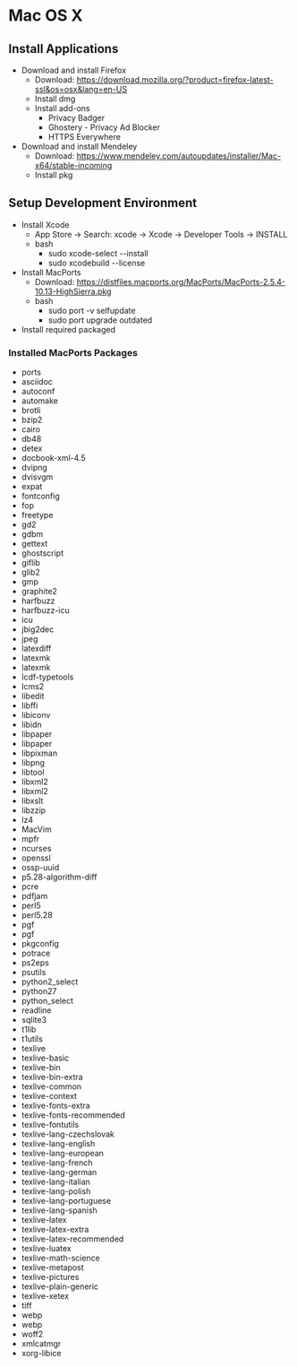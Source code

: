 # Mac OS X

## Install Applications

  * Download and install Firefox
    * Download: https://download.mozilla.org/?product=firefox-latest-ssl&os=osx&lang=en-US
    * Install dmg
    * Install add-ons
      * Privacy Badger
      * Ghostery - Privacy Ad Blocker
      * HTTPS Everywhere
  * Download and install Mendeley
    * Download: https://www.mendeley.com/autoupdates/installer/Mac-x64/stable-incoming
    * Install pkg

## Setup Development Environment 

  * Install Xcode
    * App Store -> Search: xcode -> Xcode -> Developer Tools -> INSTALL
    * bash 
      * sudo xcode-select --install
      * sudo xcodebuild --license
  * Install MacPorts
    * Download: https://distfiles.macports.org/MacPorts/MacPorts-2.5.4-10.13-HighSierra.pkg
    * bash
      * sudo port -v selfupdate
      * sudo port upgrade outdated
  * Install required packaged

### Installed MacPorts Packages

  * ports
  * asciidoc
  * autoconf
  * automake
  * brotli
  * bzip2
  * cairo
  * db48
  * detex
  * docbook-xml-4.5
  * dvipng
  * dvisvgm
  * expat
  * fontconfig
  * fop
  * freetype
  * gd2
  * gdbm
  * gettext
  * ghostscript
  * giflib
  * glib2
  * gmp
  * graphite2
  * harfbuzz
  * harfbuzz-icu
  * icu
  * jbig2dec
  * jpeg
  * latexdiff
  * latexmk
  * latexmk
  * lcdf-typetools
  * lcms2
  * libedit
  * libffi
  * libiconv
  * libidn
  * libpaper
  * libpaper
  * libpixman
  * libpng
  * libtool
  * libxml2
  * libxml2
  * libxslt
  * libzzip
  * lz4
  * MacVim
  * mpfr
  * ncurses
  * openssl
  * ossp-uuid
  * p5.28-algorithm-diff
  * pcre
  * pdfjam
  * perl5
  * perl5.28
  * pgf
  * pgf
  * pkgconfig
  * potrace
  * ps2eps
  * psutils
  * python2_select
  * python27
  * python_select
  * readline
  * sqlite3
  * t1lib
  * t1utils
  * texlive
  * texlive-basic
  * texlive-bin
  * texlive-bin-extra
  * texlive-common
  * texlive-context
  * texlive-fonts-extra
  * texlive-fonts-recommended
  * texlive-fontutils
  * texlive-lang-czechslovak
  * texlive-lang-english
  * texlive-lang-european
  * texlive-lang-french
  * texlive-lang-german
  * texlive-lang-italian
  * texlive-lang-polish
  * texlive-lang-portuguese
  * texlive-lang-spanish
  * texlive-latex
  * texlive-latex-extra
  * texlive-latex-recommended
  * texlive-luatex
  * texlive-math-science
  * texlive-metapost
  * texlive-pictures
  * texlive-plain-generic
  * texlive-xetex
  * tiff
  * webp
  * webp
  * woff2
  * xmlcatmgr
  * xorg-libice
